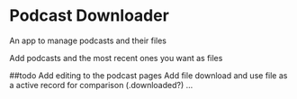 # Podcast Downloader

An app to manage podcasts and their files

Add podcasts and the most recent ones you want as files

##todo
Add editing to the podcast pages
Add file download and use file as a active record for comparison (.downloaded?)
...


